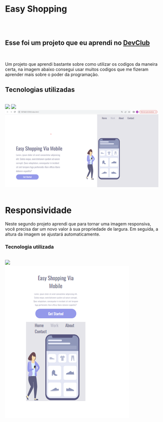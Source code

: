 <h1>Easy Shopping</h1>

<br>
<br>
<h2>Esse foi um projeto que eu aprendi no <a href="https://rodolfomori.com.br/devclub">DevClub</a></h2>
<br>
<p> Um projeto que aprendi bastante sobre como utilizar os codigos da maneira certa, na imagem abaixo consegui usar muitos codigos que me fizeram aprender mais sobre o poder da programação. </p>
<h2> Tecnologias utilizadas</h2>
<br>
<img src="https://img.shields.io/badge/HTML5-E34F26?style=for-the-badge&logo=html5&logoColor=white" />
<img src="https://img.shields.io/badge/CSS3-1572B6?style=for-the-badge&logo=css3&logoColor=white" />

<img src="https://github.com/gaabvasconcellos/easy-shoping/blob/master/img/desktop.png?raw=true" />
<br>
<br>
<h1> Responsividade </h1>

<p> Neste segundo projeto aprendi que para tornar uma imagem responsiva, você precisa dar um novo valor à sua propriedade de largura. Em seguida, a altura da imagem se ajustará automaticamente. </p>

<h3> Tecnologia utilizada </h3>
<br>
<img src="https://img.shields.io/badge/CSS3-1572B6?style=for-the-badge&logo=css3&logoColor=white" />
<br>

<img src="https://github.com/gaabvasconcellos/easy-shoping/blob/master/img/Mobile.png?raw=true" />






